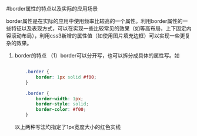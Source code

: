 #border属性的特点以及实际的应用场景

border属性是在实际的应用中使用频率比较高的一个属性。利用border属性的一些特征以及表现方式，可以在实现一些比较常见的效果（如等高布局，上下固定内容滚动布局），利用css3新增的属性值（如使用图片填充边框）可以实现一些更复杂的效果。

1. border的特点
	（1）border可以分开写，也可以拆分成具体的属性写。如
	```css

		.border {
			border: 1px solid #f00;
		}

		.border {
			border-width: 1px;
			border-style: solid;
			border-color: #f00;
		}
	```
	以上两种写法均指定了1px宽度大小的红色实线





